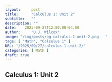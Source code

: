 ```yaml
---
layout:     post
title:      "Calculus 1: Unit 2"
subtitle:   ""
description: ""
date:    2025-09-27T12:00:00-04:00
author:     "O.J. Wilcox"
image: "/img/posts/bg-calculus-1-unit-2.png   "
tags: [ "Math", "Calculus 1" ]
URL: "/2025/09/27/calculus-1-unit-2/"
categories: [ Math ]
draft: true
---
```


## Calculus 1: Unit 2

